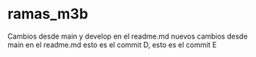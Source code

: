 # ramas_m3b


Cambios desde main y develop en el readme.md
nuevos cambios desde main en el readme.md
esto es el commit D, esto es el commit E


